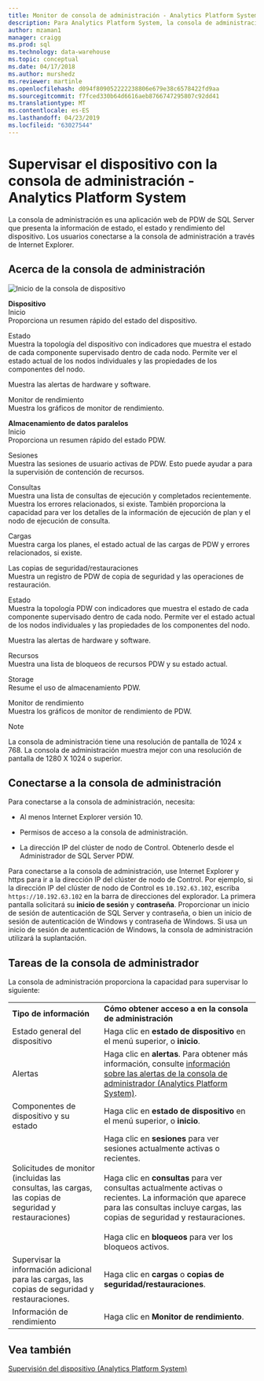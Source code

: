 ```yaml
---
title: Monitor de consola de administración - Analytics Platform System | Microsoft Docs
description: Para Analytics Platform System, la consola de administración es una aplicación web que presenta la información de estado, el estado y rendimiento del dispositivo. Los usuarios conectarse a la consola de administración a través de un explorador de internet.
author: mzaman1
manager: craigg
ms.prod: sql
ms.technology: data-warehouse
ms.topic: conceptual
ms.date: 04/17/2018
ms.author: murshedz
ms.reviewer: martinle
ms.openlocfilehash: d094f809052222238806e679e38c6578422fd9aa
ms.sourcegitcommit: f7fced330b64d6616aeb8766747295807c92dd41
ms.translationtype: MT
ms.contentlocale: es-ES
ms.lasthandoff: 04/23/2019
ms.locfileid: "63027544"
---
```

# <a name="monitor-the-appliance-with-the-admin-console---analytics-platform-system"></a>Supervisar el dispositivo con la consola de administración - Analytics Platform System
La consola de administración es una aplicación web de PDW de SQL Server que presenta la información de estado, el estado y rendimiento del dispositivo. Los usuarios conectarse a la consola de administración a través de Internet Explorer.  
  
## <a name="About"></a>Acerca de la consola de administración  
![Inicio de la consola de dispositivo](./media/monitor-the-appliance-by-using-the-admin-console/SQL_Server_PDW_AdminConsol_ApplHome.png "SQL_Server_PDW_AdminConsol_ApplHome")  
  
**Dispositivo**  
Inicio  
Proporciona un resumen rápido del estado del dispositivo.  
  
Estado  
Muestra la topología del dispositivo con indicadores que muestra el estado de cada componente supervisado dentro de cada nodo. Permite ver el estado actual de los nodos individuales y las propiedades de los componentes del nodo.  
  
Muestra las alertas de hardware y software.  
  
Monitor de rendimiento  
Muestra los gráficos de monitor de rendimiento.  
  
**Almacenamiento de datos paralelos**  
Inicio  
Proporciona un resumen rápido del estado PDW.  
  
Sesiones  
Muestra las sesiones de usuario activas de PDW. Esto puede ayudar a para la supervisión de contención de recursos.  
  
Consultas  
Muestra una lista de consultas de ejecución y completados recientemente. Muestra los errores relacionados, si existe. También proporciona la capacidad para ver los detalles de la información de ejecución de plan y el nodo de ejecución de consulta.  
  
Cargas  
Muestra carga los planes, el estado actual de las cargas de PDW y errores relacionados, si existe.  
  
Las copias de seguridad/restauraciones  
Muestra un registro de PDW de copia de seguridad y las operaciones de restauración.  
  
Estado  
Muestra la topología PDW con indicadores que muestra el estado de cada componente supervisado dentro de cada nodo. Permite ver el estado actual de los nodos individuales y las propiedades de los componentes del nodo.  
  
Muestra las alertas de hardware y software.  
  
Recursos  
Muestra una lista de bloqueos de recursos PDW y su estado actual.  
  
Storage  
Resume el uso de almacenamiento PDW.  
  
Monitor de rendimiento  
Muestra los gráficos de monitor de rendimiento de PDW.  
 
> [!NOTE]  
> La consola de administración tiene una resolución de pantalla de 1024 x 768. La consola de administración muestra mejor con una resolución de pantalla de 1280 X 1024 o superior.  
  
## <a name="Connect"></a>Conectarse a la consola de administración  
Para conectarse a la consola de administración, necesita:  
  
-   Al menos Internet Explorer versión 10.  
  
-   Permisos de acceso a la consola de administración. <!-- MISSING LINKS See [Grant Permissions to Use the Admin Console &#40;SQL Server PDW&#41;](../sqlpdw/grant-permissions-to-use-the-admin-console-sql-server-pdw.md).  -->  
  
-   La dirección IP del clúster de nodo de Control.  Obtenerlo desde el Administrador de SQL Server PDW.  
  
Para conectarse a la consola de administración, use Internet Explorer y https para ir a la dirección IP del clúster de nodo de Control. Por ejemplo, si la dirección IP del clúster de nodo de Control es `10.192.63.102`, escriba `https://10.192.63.102` en la barra de direcciones del explorador. La primera pantalla solicitará su **inicio de sesión** y **contraseña**. Proporcionar un inicio de sesión de autenticación de SQL Server y contraseña, o bien un inicio de sesión de autenticación de Windows y contraseña de Windows. Si usa un inicio de sesión de autenticación de Windows, la consola de administración utilizará la suplantación.  
  
## <a name="RelatedTasks"></a>Tareas de la consola de administrador  
La consola de administración proporciona la capacidad para supervisar lo siguiente:  
  
|||  
|-|-|  
|**Tipo de información**|**Cómo obtener acceso a en la consola de administración**|  
|Estado general del dispositivo|Haga clic en **estado de dispositivo** en el menú superior, o **inicio**.|  
|Alertas|Haga clic en **alertas**. Para obtener más información, consulte [información sobre las alertas de la consola de administrador &#40;Analytics Platform System&#41;](understanding-admin-console-alerts.md).|  
|Componentes de dispositivo y su estado|Haga clic en **estado de dispositivo** en el menú superior, o **inicio**.|  
|Solicitudes de monitor (incluidas las consultas, las cargas, las copias de seguridad y restauraciones)|Haga clic en **sesiones** para ver sesiones actualmente activas o recientes.<br /><br />Haga clic en **consultas** para ver consultas actualmente activas o recientes. La información que aparece para las consultas incluye cargas, las copias de seguridad y restauraciones.<br /><br />Haga clic en **bloqueos** para ver los bloqueos activos.|  
|Supervisar la información adicional para las cargas, las copias de seguridad y restauraciones.|Haga clic en **cargas** o **copias de seguridad/restauraciones**.|  
|Información de rendimiento|Haga clic en **Monitor de rendimiento**.|  
  
## <a name="see-also"></a>Vea también  
[Supervisión del dispositivo &#40;Analytics Platform System&#41;](appliance-monitoring.md)  
  
